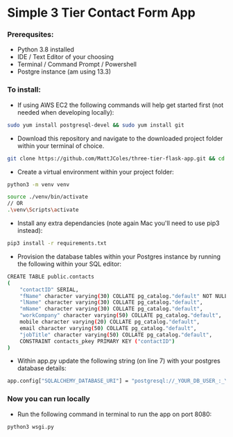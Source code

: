 # Simple 3 Tier Contact Form App

### Prerequsites:
* Python 3.8 installed
* IDE / Text Editor of your choosing
* Terminal / Command Prompt / Powershell
* Postgre instance (am using 13.3)

### To install:
* If using AWS EC2 the following commands will help get started first (not needed when developing locally):
``` bash
sudo yum install postgresql-devel && sudo yum install git
```

* Download this repository and navigate to the downloaded project folder within your terminal of choice.
``` bash
git clone https://github.com/MattJColes/three-tier-flask-app.git && cd three-tier-flask-app
```

* Create a virtual environment within your project folder:
``` bash
python3 -m venv venv

source ./venv/bin/activate
// OR 
.\venv\Scripts\activate
```

* Install any extra dependancies (note again Mac you'll need to use pip3 instead):
``` bash
pip3 install -r requirements.txt
```

* Provision the database tables within your Postgres instance by running the following within your SQL editor:
``` bash
CREATE TABLE public.contacts
(
    "contactID" SERIAL,
    "fName" character varying(30) COLLATE pg_catalog."default" NOT NULL,
    "lName" character varying(30) COLLATE pg_catalog."default",
    "mName" character varying(30) COLLATE pg_catalog."default",
    "workCompany" character varying(50) COLLATE pg_catalog."default",
    mobile character varying(20) COLLATE pg_catalog."default",
    email character varying(50) COLLATE pg_catalog."default",
    "jobTitle" character varying(50) COLLATE pg_catalog."default",
    CONSTRAINT contacts_pkey PRIMARY KEY ("contactID")
)
```

* Within app.py update the following string (on line 7) with your postgres database details:
``` bash
app.config["SQLALCHEMY_DATABASE_URI"] = "postgresql://_YOUR_DB_USER_:_YOUR_DB_PASS_@_YOUR_DB_URL_:5432/_YOUR_DB_NAME_"
```

### Now you can run locally
* Run the following command in terminal to run the app on port 8080: 
``` bash
python3 wsgi.py
```